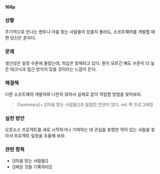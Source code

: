 **168p**

### 상황
주기적으로 만나는 멘토나 마음 맞는 사람들이 있을지 몰라도, 소프트웨어를 개발할 때면 당신은 혼자다.

### 문제
생산성은 일정 수준에 올랐는데, 학습은 정체되고 있다. 뭔지 모르긴 해도 수준이 더 높은 테크닉과 접근 방식이 있을 것이라는 느낌이 든다.

### 해결책
다른 소프트웨어 개발자와 나란히 앉아서 실제로 같이 작업할 방법을 찾아보라.

> [!summary]+ 
> [[마음 맞는 사람들]]과 밀접한 연관이 있다. ex) 짝 프로그래밍

### 실천 방안
오픈소스 프로젝트를 새로 시작하거나 기여하는 데 관심을 표명한 적이 있는 사람을 찾아서 프로젝트 일정을 조율해 보라.

### 관련 항목
+ [[마음 맞는 사람들]]
+ [[배운 것을 기록하라]]